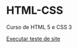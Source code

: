 # HTML-CSS
 Curso de HTML 5 e CSS 3

<a href="https://victormateus-dev.github.io/HTML-CSS/Desafios/dmeu">Executar teste de site</a>